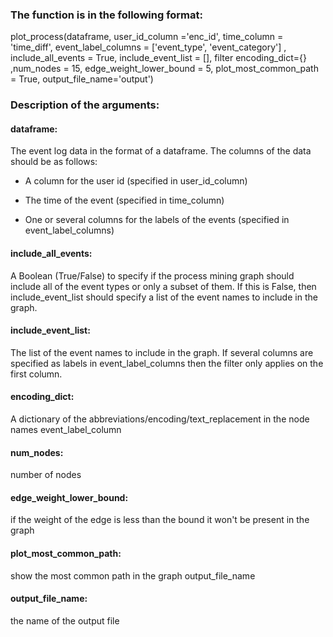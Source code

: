 
### The function is in the following format:

plot_process(dataframe, user_id_column ='enc_id', time_column = 'time_diff', event_label_columns = ['event_type', 'event_category'] , include_all_events = True, include_event_list = [], filter encoding_dict={} ,num_nodes = 15, edge_weight_lower_bound = 5, plot_most_common_path = True, output_file_name='output')
 
### Description of the arguments:
 
#### dataframe: 
The event log data in the format of a dataframe. The columns of the data should be as follows:
 
* A column for the user id (specified in user_id_column)

* The time of the event (specified in time_column)

* One or several columns for the labels of the events (specified in event_label_columns)


#### include_all_events: 
A Boolean (True/False) to specify if the process mining graph should include all of the event types or only a subset of them. If this is False, then include_event_list should specify a list of the event names to include in the graph. 

#### include_event_list: 
The list of the event names to include in the graph. If several columns are specified as labels in event_label_columns  then the filter only applies on the first column.

#### encoding_dict: 
A dictionary of the abbreviations/encoding/text_replacement in the node names event_label_column 

#### num_nodes: 
number of nodes 

#### edge_weight_lower_bound: 
if the weight of the edge is less than the bound it won't be present in the graph 

#### plot_most_common_path: 
show the most common path in the graph output_file_name

#### output_file_name: 
the name of the output file



